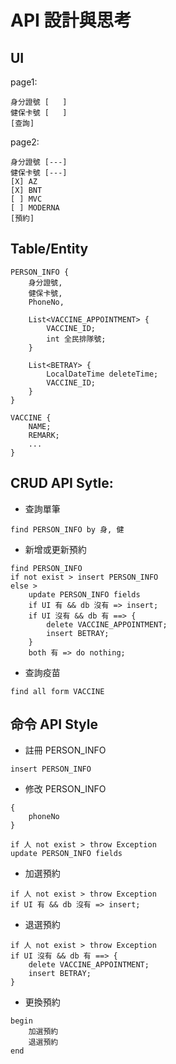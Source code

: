 # API 設計與思考

## UI

page1:

```
身分證號 [   ]
健保卡號 [   ]
[查詢]
```

page2:

```
身分證號 [---]
健保卡號 [---]
[X] AZ
[X] BNT
[ ] MVC
[ ] MODERNA
[預約]
```

## Table/Entity

```
PERSON_INFO {
	身分證號,
	健保卡號,
	PhoneNo,

	List<VACCINE_APPOINTMENT> {
		VACCINE_ID;
		int 全民排隊號;
	}

	List<BETRAY> {
		LocalDateTime deleteTime;
		VACCINE_ID;
	}
}

VACCINE {
	NAME;
	REMARK;
	...
}
```

## CRUD API Sytle:

- 查詢單筆

```
find PERSON_INFO by 身, 健
```

- 新增或更新預約

```
find PERSON_INFO
if not exist > insert PERSON_INFO
else > 
	update PERSON_INFO fields
	if UI 有 && db 沒有 => insert;
	if UI 沒有 && db 有 ==> {
		delete VACCINE_APPOINTMENT;
		insert BETRAY;
	}
	both 有 => do nothing;
```

- 查詢疫苗

```
find all form VACCINE
```

## 命令 API Style

- 註冊 PERSON_INFO

```
insert PERSON_INFO
```

- 修改 PERSON_INFO

```
{
	phoneNo
}

if 人 not exist > throw Exception
update PERSON_INFO fields
```
- 加選預約

```
if 人 not exist > throw Exception
if UI 有 && db 沒有 => insert;
```

- 退選預約

```
if 人 not exist > throw Exception
if UI 沒有 && db 有 ==> {
	delete VACCINE_APPOINTMENT;
	insert BETRAY;
}
```

- 更換預約

```
begin
	加選預約
	退選預約
end
```


